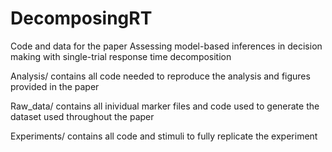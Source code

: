 # DecomposingRT
Code and data for the paper Assessing model-based inferences in decision making with single-trial response time decomposition

Analysis/ contains all code needed to reproduce the analysis and figures provided in the paper

Raw_data/ contains all inividual marker files and code used to generate the dataset used throughout the paper

Experiments/ contains all code and stimuli to fully replicate the experiment
